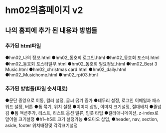 # hm02의홈페이지 v2
## 나의 홈피에 추가 된 내용과 방법들
### 추가된 html파일
●hm02_나의 정보.html
●hm02_동호회 로그인.html
●hm02_동호회 포스터.html
●hm02_동호회 포스터일부.html
●hm02_동호회 필요정보.html
●hm02_Best 3 Music.html
●hm02_christmas card.html
●hm02_daily.html
●hm02_Musichome.html
●hm02_rpt03.html
### 추가된 방법들(파일 순서대로)
●문단 중앙으로 이동, 컬러 설정, 글씨 굵기 증가
●테두리 설정, 로그인 이메일과 패스워드 설정, 버튼
●폼 묶기, 위치 설정
●이미지 삽입, 이미지 크기설정, 절대배치
●줄넘김
●폼 액션추가, 리스트, 리스트 옵션 밸류, 인풋 타입
●컬러애니메이션, z-index로 덮어쓸 크기설정
●h1~h5로 크기 설정가능
●오디오 삽입,
●header, nav, section, aside, footer 위치배정및 각각크기설정

